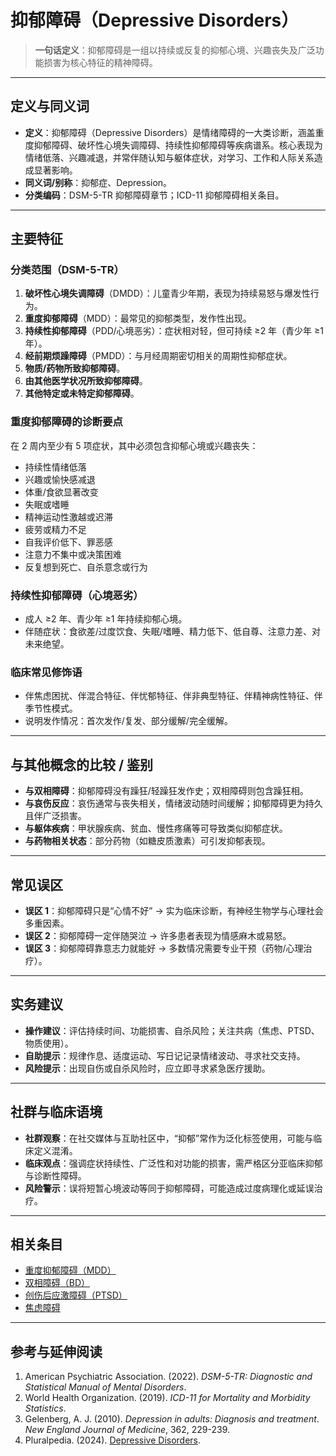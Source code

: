 # 抑郁障碍（Depressive Disorders）

> **一句话定义**：抑郁障碍是一组以持续或反复的抑郁心境、兴趣丧失及广泛功能损害为核心特征的精神障碍。

---

## 定义与同义词

- **定义**：抑郁障碍（Depressive Disorders）是情绪障碍的一大类诊断，涵盖重度抑郁障碍、破坏性心境失调障碍、持续性抑郁障碍等疾病谱系。核心表现为情绪低落、兴趣减退，并常伴随认知与躯体症状，对学习、工作和人际关系造成显著影响。
- **同义词/别称**：抑郁症、Depression。
- **分类编码**：DSM-5-TR 抑郁障碍章节；ICD-11 抑郁障碍相关条目。

---

## 主要特征

### 分类范围（DSM-5-TR）

1. **破坏性心境失调障碍**（DMDD）：儿童青少年期，表现为持续易怒与爆发性行为。
2. **重度抑郁障碍**（MDD）：最常见的抑郁类型，发作性出现。
3. **持续性抑郁障碍**（PDD/心境恶劣）：症状相对轻，但可持续 ≥2 年（青少年 ≥1 年）。
4. **经前期烦躁障碍**（PMDD）：与月经周期密切相关的周期性抑郁症状。
5. **物质/药物所致抑郁障碍**。
6. **由其他医学状况所致抑郁障碍**。
7. **其他特定或未特定抑郁障碍**。

### 重度抑郁障碍的诊断要点

在 2 周内至少有 5 项症状，其中必须包含抑郁心境或兴趣丧失：

- 持续性情绪低落
- 兴趣或愉快感减退
- 体重/食欲显著改变
- 失眠或嗜睡
- 精神运动性激越或迟滞
- 疲劳或精力不足
- 自我评价低下、罪恶感
- 注意力不集中或决策困难
- 反复想到死亡、自杀意念或行为

### 持续性抑郁障碍（心境恶劣）

- 成人 ≥2 年、青少年 ≥1 年持续抑郁心境。
- 伴随症状：食欲差/过度饮食、失眠/嗜睡、精力低下、低自尊、注意力差、对未来绝望。

### 临床常见修饰语

- 伴焦虑困扰、伴混合特征、伴忧郁特征、伴非典型特征、伴精神病性特征、伴季节性模式。
- 说明发作情况：首次发作/复发、部分缓解/完全缓解。

---

## 与其他概念的比较 / 鉴别

- **与双相障碍**：抑郁障碍没有躁狂/轻躁狂发作史；双相障碍则包含躁狂相。
- **与哀伤反应**：哀伤通常与丧失相关，情绪波动随时间缓解；抑郁障碍更为持久且伴广泛损害。
- **与躯体疾病**：甲状腺疾病、贫血、慢性疼痛等可导致类似抑郁症状。
- **与药物相关状态**：部分药物（如糖皮质激素）可引发抑郁表现。

---

## 常见误区

- **误区 1**：抑郁障碍只是“心情不好” → 实为临床诊断，有神经生物学与心理社会多重因素。
- **误区 2**：抑郁障碍一定伴随哭泣 → 许多患者表现为情感麻木或易怒。
- **误区 3**：抑郁障碍靠意志力就能好 → 多数情况需要专业干预（药物/心理治疗）。

---

## 实务建议

- **操作建议**：评估持续时间、功能损害、自杀风险；关注共病（焦虑、PTSD、物质使用）。
- **自助提示**：规律作息、适度运动、写日记记录情绪波动、寻求社交支持。
- **风险提示**：出现自伤或自杀风险时，应立即寻求紧急医疗援助。

---

## 社群与临床语境

- **社群观察**：在社交媒体与互助社区中，“抑郁”常作为泛化标签使用，可能与临床定义混淆。
- **临床观点**：强调症状持续性、广泛性和对功能的损害，需严格区分亚临床抑郁与诊断性障碍。
- **风险警示**：误将短暂心境波动等同于抑郁障碍，可能造成过度病理化或延误治疗。

---

## 相关条目

- [重度抑郁障碍（MDD）](entries/诊断与临床/Major-Depressive-Disorder-MDD.md)
- [双相障碍（BD）](entries/诊断与临床/Bipolar-Disorder-BD.md)
- [创伤后应激障碍（PTSD）](entries/诊断与临床/PTSD.md)
- [焦虑障碍](entries/诊断与临床/Anxiety-Disorders.md)

---

## 参考与延伸阅读

1. American Psychiatric Association. (2022). *DSM-5-TR: Diagnostic and Statistical Manual of Mental Disorders*.
2. World Health Organization. (2019). *ICD-11 for Mortality and Morbidity Statistics*.
3. Gelenberg, A. J. (2010). *Depression in adults: Diagnosis and treatment*. *New England Journal of Medicine*, 362, 229-239.
4. Pluralpedia. (2024). [Depressive Disorders](https://pluralpedia.org/w/Depressive_Disorders).
